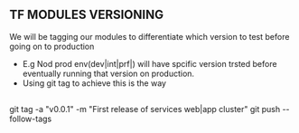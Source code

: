 ## TF MODULES VERSIONING 
We will be tagging our modules to differentiate which version to test before going on to production 

- E.g Nod prod env(dev|int|prf|) will have spcific version trsted before eventually running that version on production. 
- Using git tag to achieve this is the way 

## 
 git tag -a "v0.0.1" -m "First release of services web|app cluster"
 git push --follow-tags